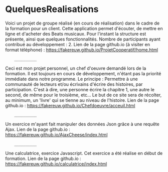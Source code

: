 # QuelquesRealisations



Voici un projet de groupe réalisé (en cours de réalisation) dans le cadre de la formation pour un client.
Cette application permet d'écouter, de mettre en ligne et d'acheter des Beats musicaux.
Pour l'instant la structure est présente, ainsi que quelques fonctionnalités.
Nombre de participants ayant contribué au développement : 2.
Lien de la page github.io (à visiter en format téléphone) : https://fakereuw.github.io/ProjetCooperatif/home.html

        __________
        
Ceci est mon projet personnel, un chef d'oeuvre demandé lors de la formation.
Il est toujours en cours de développement, n'étant pas la priorité immédiate dans notre programme.
Le principe : Permettre à une communauté de lecteurs et/ou écrivains d'écrire des histoires, par participation.
C'est à dire, une personne écrire la chapitre 1, une autre le second, de même pour le troisième, etc...
Le but de ce site sera de récolter, au minimum, un 'livre' qui se tienne au niveau de l'histoire.
Lien de la page github.io : https://fakereuw.github.io/Chefdoeuvre/acceuil.html

        __________

Un exercice m'ayant fait manipuler des données Json grâce à une requête Ajax.
Lien de la page github.io : https://fakereuw.github.io/AjaxCheese/index.html

        __________
        
Une calculatrice, exercice Javascript.
Cet exercice a été réalise en début de formation.
Lien de la page github.io : https://fakereuw.github.io/calculatrice/index.html
